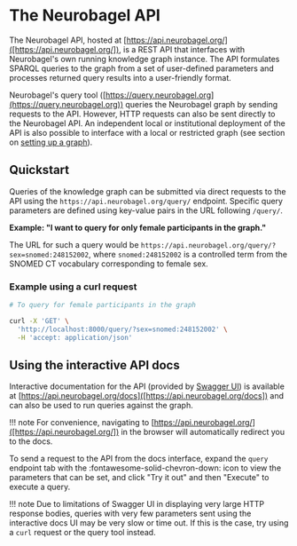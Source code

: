 # The Neurobagel API

The Neurobagel API, hosted at [https://api.neurobagel.org/]([https://api.neurobagel.org/]), 
is a REST API that interfaces with Neurobagel's own running knowledge graph instance. 
The API formulates SPARQL queries to the graph from a set of user-defined parameters and 
processes returned query results into a user-friendly format.

Neurobagel's query tool ([https://query.neurobagel.org](https://query.neurobagel.org)) queries the Neurobagel graph by sending requests to the API. 
However, HTTP requests can also be sent directly to the Neurobagel API. 
An independent local or institutional deployment of the API is also possible to interface with a local or restricted graph (see section on [setting up a graph](infrastructure.md)).

## Quickstart
Queries of the knowledge graph can be submitted via direct requests to the API using the `https://api.neurobagel.org/query/` endpoint. 
Specific query parameters are defined using key-value pairs in the URL following `/query/`.

**Example: "I want to query for only female participants in the graph."**

The URL for such a query would be `https://api.neurobagel.org/query/?sex=snomed:248152002`, where `snomed:248152002` is a controlled term from the SNOMED CT vocabulary corresponding to female sex.

### Example using a curl request
```bash
# To query for female participants in the graph

curl -X 'GET' \
  'http://localhost:8000/query/?sex=snomed:248152002' \
  -H 'accept: application/json'
```

## Using the interactive API docs
Interactive documentation for the API (provided by [Swagger UI](https://github.com/swagger-api/swagger-ui)) is available at [https://api.neurobagel.org/docs]([https://api.neurobagel.org/docs]) and can also be used to run queries against the graph.

!!! note
    For convenience, navigating to [https://api.neurobagel.org/]([https://api.neurobagel.org/]) in the browser will automatically redirect you to the docs.

To send a request to the API from the docs interface, expand the `query` endpoint tab with the :fontawesome-solid-chevron-down: icon to view the parameters that can be set, 
and click "Try it out" and then "Execute" to execute a query.

!!! note
    Due to limitations of Swagger UI in displaying very large HTTP response bodies, 
    queries with very few parameters sent using the interactive docs UI may be very slow or time out. 
    If this is the case, try using a `curl` request or the query tool instead.
